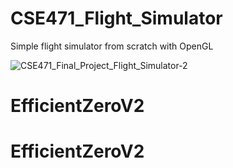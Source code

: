 # CSE471_Flight_Simulator
Simple flight simulator from scratch with OpenGL


![CSE471_Final_Project_Flight_Simulator-2](https://github.com/PPareun/Computer-Graphics/assets/68415111/280f5b09-8ac3-44f8-a39b-d5d8cacccf98)
# EfficientZeroV2
# EfficientZeroV2
